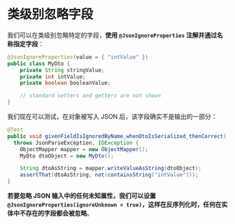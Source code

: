 # 类级别忽略字段

我们可以在类级别忽略特定的字段，**使用 `@JsonIgnoreProperties` 注解并通过名称指定字段**：

```java
@JsonIgnoreProperties(value = { "intValue" })
public class MyDto {
    private String stringValue;
    private int intValue;
    private boolean booleanValue;

    // standard setters and getters are not shown
}
```

我们现在可以测试，在对象被写入 JSON 后，该字段确实不是输出的一部分：

```java
@Test
public void givenFieldIsIgnoredByName_whenDtoIsSerialized_thenCorrect()
  throws JsonParseException, IOException {
    ObjectMapper mapper = new ObjectMapper();
    MyDto dtoObject = new MyDto();

    String dtoAsString = mapper.writeValueAsString(dtoObject);
    assertThat(dtoAsString, not(containsString("intValue")));
}
```

**若要忽略 JSON 输入中的任何未知属性，我们可以设置 `@JsonIgnoreProperties(ignoreUnknown = true)`，这样在反序列化时，任何在实体中不存在的字段都会被忽略**。
